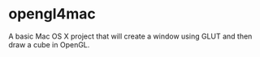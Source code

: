 opengl4mac
==========

A basic Mac OS X project that will create a window using GLUT and then draw a cube in OpenGL.
